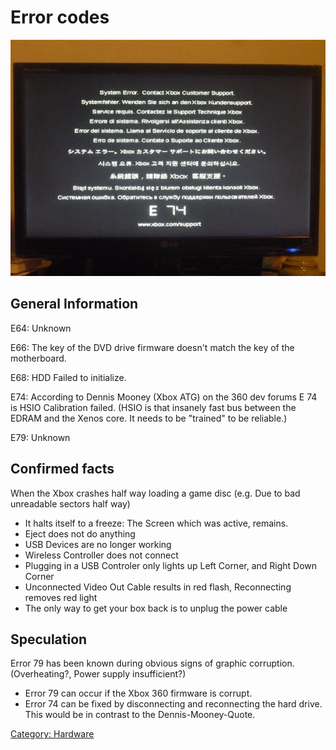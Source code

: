 # Error codes

![Error 74](images/e74.jpg "System error. Contact Xbox Customer Support.")

## General Information

E64: Unknown

E66: The key of the DVD drive firmware doesn't match the key of the
motherboard.

E68: HDD Failed to initialize.

E74: According to Dennis Mooney (Xbox ATG) on the 360 dev forums E 74 is
HSIO Calibration failed. (HSIO is that insanely fast bus between the
EDRAM and the Xenos core. It needs to be "trained" to be reliable.)

E79: Unknown

## Confirmed facts

When the Xbox crashes half way loading a game disc (e.g. Due to bad
unreadable sectors half way)

- It halts itself to a freeze: The Screen which was active, remains.
- Eject does not do anything
- USB Devices are no longer working
- Wireless Controller does not connect
- Plugging in a USB Controler only lights up Left Corner, and Right
  Down Corner
- Unconnected Video Out Cable results in red flash, Reconnecting
  removes red light
- The only way to get your box back is to unplug the power cable

## Speculation

Error 79 has been known during obvious signs of graphic corruption.
(Overheating?, Power supply insufficient?)

- Error 79 can occur if the Xbox 360 firmware is corrupt.
- Error 74 can be fixed by disconnecting and reconnecting the hard
  drive. This would be in contrast to the Dennis-Mooney-Quote.


[Category: Hardware](../Hardware/index.md)
